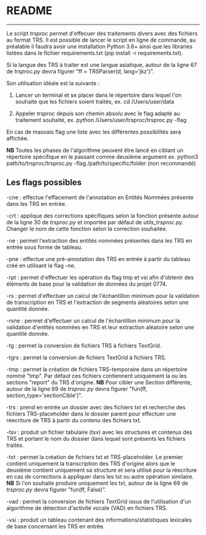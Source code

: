 # README

---

Le script *trsproc* permet d'effecuer des traitements divers avec des fichiers au format TRS. Il est possible de lancer le script en ligne de commande, au préalable il faudra avoir une installation Python 3.6+ ainsi que les libraries listées dans le fichier requirements.txt (pip install -r requirements.txt).

Si la langue des TRS à traiter est une langue asiatique, autour de la ligne 67 de *trsproc.py* devra figurer "ff = TRSParser(d, lang='jkz')".

Son utilisation idéale est la suivante :
1. Lancer un terminal et se placer dans le répertoire dans lequel l'on souhaite que les fichiers soient traités,
	ex. cd /Users/user/data

2. Appeler *trsproc* depuis son chemin absolu avec le flag adapté au traitement souhaité,
	ex. python /Users/user/trsproc/trsproc.py -flag

En cas de mauvais flag une liste avec les différentes possibilités sera affichée.

**NB** Toutes les phases de l'algorithme peuvent être lancé en ciblant un répertoire spécifique en le passant comme deuxième argument 
ex. python3 path/to/trsproc/trsproc.py -flag /path/to/specific/folder (non recommandé)

## Les flags possibles

-cne : effectue l'effacement de l'annotation en Entités Nommées présente dans les TRS en entrée.

-crt : applique des corrections spécifiques selon la fonction présente autour de la ligne 30 de *trsproc.py* et importée par défaut de *utils_trsproc.py*. Changer le nom de cette fonction selon la correction souhaitée.

-ne : permet l'extraction des entités nommées présentes dans les TRS en entrée sous forme de tableau.

-pne : effectue une pré-annotation des TRS en entrée à partir du tableau créé en utilisant le flag -ne.

-rpt : permet d'effectuer les opération du flag tmp et vsi afin d'obtenir des éléments de base pour la validation de données du projet 0774.

-rs : permet d'effectuer un calcul de l'échantillon minimum pour la validation de transcription en TRS et l'extraction de segments aléatoires selon une quantité donnée.

-rsne : permet d'effectuer un calcul de l'échantillon minimum pour la validation d'entités nommées en TRS et leur extraction aléatoire selon une quantité donnée.

-tg : permet la conversion de fichiers TRS à fichiers TextGrid.

-tgrs : permet la conversion de fichiers TextGrid à fichiers TRS.

-tmp : permet la création de fichiers TRS-temporaire dans un répertoire nommé "tmp". Par défaut ces fichiers contiennent uniquement la ou les sections "report" du TRS d'origine.
**NB** Pour cibler une Section différente, autour de la ligne 69 de *trsproc.py* devra figurer "fun(ff, section_type='sectionCible')".

-trs : prend en entrée un dossier avec des fichiers txt et recherche des fichiers TRS-placeholder dans le dossier parent pour effectuer une réecriture de TRS à partir du contenu des fichiers txt.

-tsv : produit un fichier tabulaire (tsv) avec les structures et contenus des TRS et portant le nom du dossier dans lequel sont présents les fichiers traités.

-txt : permet la création de fichiers txt et TRS-placeholder. Le premier contient uniquement la transcription des TRS d'origine alors que le deuxième contient uniquement sa structure et sera utilisé pour la réecriture en cas de corrections à appliquer dans les txt ou autre opération similaire.
**NB** Si l'on souhaite produire uniquement les txt, autour de la ligne 69 de *trsproc.py* devra figurer "fun(ff, False)".

-vad : permet la conversion de fichiers TextGrid issus de l'utilisation d'un algorithme de détection d'activité vocale (VAD) en fichiers TRS.

-vsi : produit un tableau contenant des informations/statistiques lexicales de base concernant les TRS en entrée.

